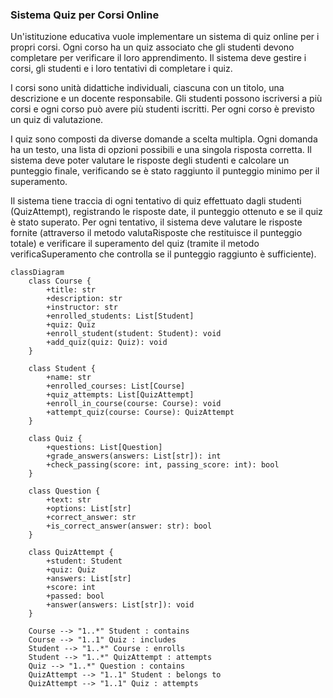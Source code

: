 ### Sistema Quiz per Corsi Online

Un'istituzione educativa vuole implementare un sistema di quiz online per i propri corsi. Ogni corso ha un quiz associato che gli studenti devono completare per verificare il loro apprendimento.
Il sistema deve gestire i corsi, gli studenti e i loro tentativi di completare i quiz.

I corsi sono unità didattiche individuali, ciascuna con un titolo, una descrizione e un docente responsabile.
Gli studenti possono iscriversi a più corsi e ogni corso può avere più studenti iscritti. 
Per ogni corso è previsto un quiz di valutazione.

I quiz sono composti da diverse domande a scelta multipla. 
Ogni domanda ha un testo, una lista di opzioni possibili e una singola risposta corretta. Il sistema deve poter valutare le risposte degli studenti e calcolare un punteggio finale, verificando se è stato raggiunto il punteggio minimo per il superamento.

Il sistema tiene traccia di ogni tentativo di quiz effettuato dagli studenti (QuizAttempt), registrando le risposte
date, il punteggio ottenuto e se il quiz è stato superato. 
Per ogni tentativo, il sistema deve valutare le risposte fornite (attraverso il metodo valutaRisposte che restituisce il punteggio totale) e verificare il superamento del quiz (tramite il metodo verificaSuperamento che controlla se il punteggio raggiunto è sufficiente).

```mermaid
classDiagram
    class Course {
        +title: str
        +description: str
        +instructor: str
        +enrolled_students: List[Student]
        +quiz: Quiz
        +enroll_student(student: Student): void
        +add_quiz(quiz: Quiz): void
    }

    class Student {
        +name: str
        +enrolled_courses: List[Course]
        +quiz_attempts: List[QuizAttempt]
        +enroll_in_course(course: Course): void
        +attempt_quiz(course: Course): QuizAttempt
    }

    class Quiz {
        +questions: List[Question]
        +grade_answers(answers: List[str]): int
        +check_passing(score: int, passing_score: int): bool
    }

    class Question {
        +text: str
        +options: List[str]
        +correct_answer: str
        +is_correct_answer(answer: str): bool
    }

    class QuizAttempt {
        +student: Student
        +quiz: Quiz
        +answers: List[str]
        +score: int
        +passed: bool
        +answer(answers: List[str]): void
    }

    Course --> "1..*" Student : contains
    Course --> "1..1" Quiz : includes
    Student --> "1..*" Course : enrolls
    Student --> "1..*" QuizAttempt : attempts
    Quiz --> "1..*" Question : contains
    QuizAttempt --> "1..1" Student : belongs to
    QuizAttempt --> "1..1" Quiz : attempts
```